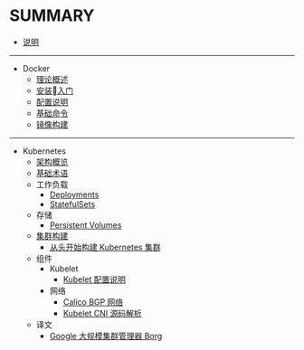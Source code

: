 # SUMMARY

* [说明](README.md)

---

* Docker
    * [理论概述](moby/chapter1.md)
    * [安装入门](moby/chapter2.md)
    * [配置说明](moby/chapter3.md)
    * [基础命令](moby/chapter4.md)
    * [镜像构建](moby/chapter5.md)

---

* Kubernetes
    * [架构概览](k8s/arch.md)
    * [基础术语](k8s/concepts.md)
    * 工作负载
        * [Deployments](k8s/concepts-deployments.md)
        * [StatefulSets](k8s/concepts-statefulsets.md)
    * 存储
        * [Persistent Volumes](k8s/concepts-pv.md)
    * [集群构建](k8s/install.md)
        * [从头开始构建 Kubernetes 集群](k8s/install-manual.md)
    * 组件
        * Kubelet
            * [Kubelet 配置说明](k8s/cfg-kubelet.md)
        * 网络
            * [Calico BGP 网络](k8s/calico.md)
            * [Kubelet CNI 源码解析](k8s/src-kubelet-cni.md)
    * 译文
      * [Google 大规模集群管理器 Borg](k8s/borg.md)

